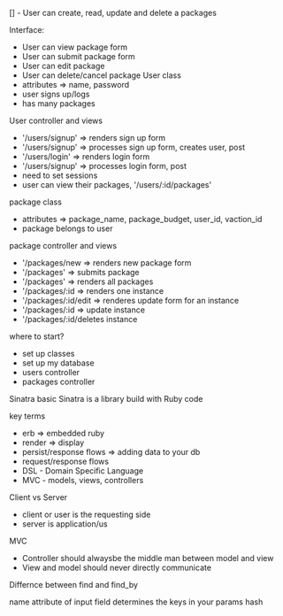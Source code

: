 [] - User can create, read, update and delete a packages

Interface:
  - User can view package form
  - User can submit package form
  - User can edit package 
  - User can delete/cancel package
User class
  - attributes => name, password
  - user signs up/logs
  - has many packages

User controller and views
  - '/users/signup' => renders sign up form 
  - '/users/signup' => processes sign up form, creates user, post 
  - '/users/login' => renders login form  
  - '/users/signup' => processes login form, post
  - need to set sessions
  - user can view their packages, '/users/:id/packages'

package class 
  - attributes => package_name, package_budget, user_id, vaction_id
  - package belongs to user

package controller and views
  - '/packages/new => renders new package form
  - '/packages' => submits package
  - '/packages' => renders all packages
  - '/packages/:id => renders one instance
  - '/packages/:id/edit => renderes update form for an instance
  - '/packages/:id => update instance
  - '/packages/:id/deletes instance

where to start?

  - set up classes
  - set up my database
  - users controller
  - packages controller


Sinatra basic
Sinatra is a library build with Ruby code

key terms
- erb => embedded ruby
- render => display
- persist/response flows => adding data to your db
- request/response flows
- DSL - Domain Specific Language
- MVC - models, views, controllers

Client vs Server
  - client or user is the requesting side
  - server is application/us

  MVC
   - Controller should alwaysbe the middle man between model and view
   - View and model should never directly communicate

Differnce between find and find_by

name attribute of input field determines the keys in your params hash



